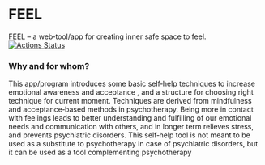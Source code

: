 # FEEL
FEEL – a web‐tool/app for creating inner safe space to feel. 
[![Actions Status](https://github.com/hzuppur/FEEL/workflows/android.yml/badge.svg)](https://github.com/hzuppur/FEEL/actions)

### Why and for whom? 
This app/program introduces some basic self‐help techniques to increase emotional awareness and 
acceptance , and a structure for choosing right technique for current moment. Techniques are derived 
from mindfulness and acceptance‐based methods in psychotherapy.
Being more in contact with feelings leads to better understanding and fulfilling of our emotional needs 
and communication with others, and in longer term relieves stress, and prevents psychiatric disorders. 
This self‐help tool is not meant to be used as a substitute to psychotherapy in case of psychiatric 
disorders, but it can be used as a tool complementing psychotherapy

